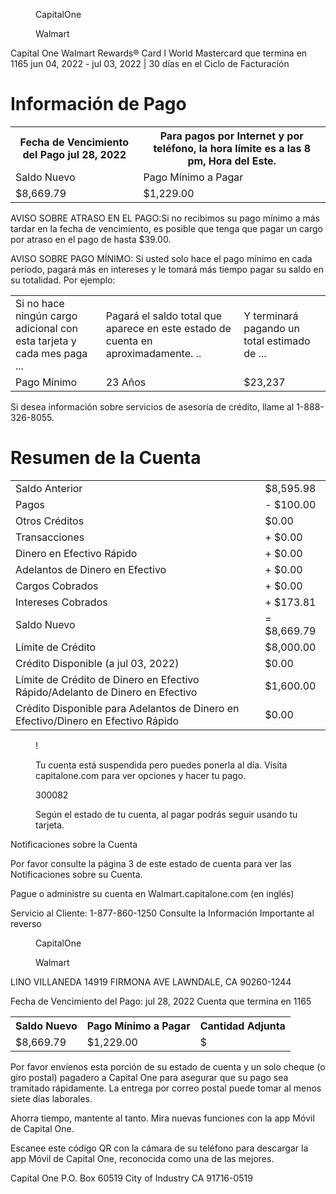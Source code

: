 
<figure>

CapitalOne

</figure>


<figure>

Walmart

</figure>


<!-- PageNumber="Página 1 de 6" -->

Capital One Walmart Rewards® Card I World Mastercard que termina en 1165
jun 04, 2022 - jul 03, 2022 | 30 días en el Ciclo de Facturación


# Información de Pago


<table>
<tr>
<th>Fecha de Vencimiento del Pago jul 28, 2022</th>
<th>Para pagos por Internet y por teléfono, la hora límite es a las 8 pm, Hora del Este.</th>
</tr>
<tr>
<td>Saldo Nuevo</td>
<td>Pago Mínimo a Pagar</td>
</tr>
<tr>
<td>$8,669.79</td>
<td>$1,229.00</td>
</tr>
</table>


AVISO SOBRE ATRASO EN EL PAGO:Si no recibimos su pago mínimo a
más tardar en la fecha de vencimiento, es posible que tenga que pagar
un cargo por atraso en el pago de hasta $39.00.

AVISO SOBRE PAGO MÍNIMO: Si usted solo hace el pago mínimo en
cada período, pagará más en intereses y le tomará más tiempo pagar su
saldo en su totalidad. Por ejemplo:


<table>
<tr>
<td>Si no hace ningún cargo adicional con esta tarjeta y cada mes paga ...</td>
<td>Pagará el saldo total que aparece en este estado de cuenta en aproximadamente. ..</td>
<td>Y terminará pagando un total estimado de ...</td>
<td></td>
</tr>
<tr>
<td>Pago Mínimo</td>
<td>23 Años</td>
<td>$23,237</td>
<td></td>
</tr>
</table>


Si desea información sobre servicios de asesoría de crédito, llame al 1-888-326-8055.


# Resumen de la Cuenta


<table>
<tr>
<td>Saldo Anterior</td>
<td>$8,595.98</td>
</tr>
<tr>
<td>Pagos</td>
<td>- $100.00</td>
</tr>
<tr>
<td>Otros Créditos</td>
<td>$0.00</td>
</tr>
<tr>
<td>Transacciones</td>
<td>+ $0.00</td>
</tr>
<tr>
<td>Dinero en Efectivo Rápido</td>
<td>+ $0.00</td>
</tr>
<tr>
<td>Adelantos de Dinero en Efectivo</td>
<td>+ $0.00</td>
</tr>
<tr>
<td>Cargos Cobrados</td>
<td>+ $0.00</td>
</tr>
<tr>
<td>Intereses Cobrados</td>
<td>+ $173.81</td>
</tr>
<tr>
<td>Saldo Nuevo</td>
<td>= $8,669.79</td>
</tr>
<tr>
<td>Límite de Crédito</td>
<td>$8,000.00</td>
</tr>
<tr>
<td>Crédito Disponible (a jul 03, 2022)</td>
<td>$0.00</td>
</tr>
<tr>
<td>Límite de Crédito de Dinero en Efectivo Rápido/Adelanto de Dinero en Efectivo</td>
<td>$1,600.00</td>
</tr>
<tr>
<td>Crédito Disponible para Adelantos de Dinero en Efectivo/Dinero en Efectivo Rápido</td>
<td>$0.00</td>
</tr>
</table>


<figure>

!

Tu cuenta está suspendida
pero puedes ponerla al día.
Visita capitalone.com para ver opciones y hacer tu pago.

300082

Según el estado de tu cuenta, al pagar podrás seguir usando tu tarjeta.

</figure>


Notificaciones sobre la Cuenta

Por favor consulte la página 3 de este estado de cuenta para ver las Notificaciones sobre su Cuenta.

Pague o administre su cuenta en Walmart.capitalone.com (en inglés)

Servicio al Cliente: 1-877-860-1250
Consulte la Información Importante al reverso


<figure>

CapitalOne

</figure>


<figure>

Walmart

</figure>


LINO VILLANEDA
14919 FIRMONA AVE
LAWNDALE, CA 90260-1244

Fecha de Vencimiento del Pago: jul 28, 2022
Cuenta que termina en 1165


<table>
<tr>
<th>Saldo Nuevo</th>
<th>Pago Mínimo a Pagar</th>
<th>Cantidad Adjunta</th>
</tr>
<tr>
<td>$8,669.79</td>
<td>$1,229.00</td>
<td>$</td>
</tr>
</table>


Por favor envíenos esta porción de su estado de cuenta y un solo cheque (o giro postal) pagadero a Capital
One para asegurar que su pago sea tramitado rápidamente. La entrega por correo postal puede tomar al
menos siete días laborales.

Ahorra tiempo, mantente al
tanto. Mira nuevas funciones
con la app Móvil de Capital One.

Escanee este código QR con la cámara de su teléfono para descargar
la app Móvil de Capital One, reconocida como una de las mejores.

Capital One
P.O. Box 60519
City of Industry CA 91716-0519

<!-- PageBreak -->


